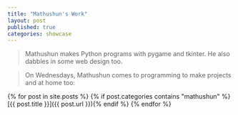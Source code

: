 ```yaml
---
title: "Mathushun's Work"
layout: post
published: true
categories: showcase
---
```


> Mathushun makes Python programs with pygame and tkinter. He also dabbles in some web design too.

> On Wednesdays, Mathushun comes to programming to make projects and at home too:

{% for post in site.posts %}
{% if post.categories contains "mathushun" %}[{{ post.title }}]({{ post.url }}){% endif %}
{% endfor %}
